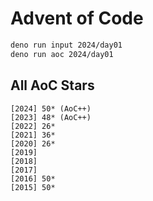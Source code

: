# Advent of Code

```bash
deno run input 2024/day01
deno run aoc 2024/day01
```

## All AoC Stars

```
[2024] 50* (AoC++)
[2023] 48* (AoC++)
[2022] 26*
[2021] 36*
[2020] 26*
[2019]
[2018]
[2017]
[2016] 50*
[2015] 50*
```
